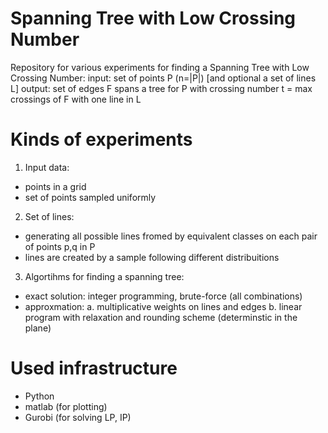 Spanning Tree with Low Crossing Number
===========================

Repository for various experiments for finding a Spanning Tree with Low Crossing Number:
input: set of points P (n=|P|) [and optional a set of lines L]
output: set of edges F spans a tree for P with crossing number t = max crossings of F with one line in L


Kinds of experiments
======================
1. Input data:
  - points in a grid
  - set of points sampled uniformly

2. Set of lines:
  - generating all possible lines fromed by equivalent classes on each pair of points p,q in P
  - lines are created by a sample following different distribuitions

3. Algortihms for finding a spanning tree:
  - exact solution: integer programming, brute-force (all combinations)
  - approxmation:
    a. multiplicative weights on lines and edges
    b. linear program with relaxation and rounding scheme (determinstic in the plane)

Used infrastructure
======================
* Python
* matlab (for plotting)
* Gurobi (for solving LP, IP)
